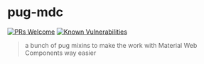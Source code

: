 # pug-mdc

[![PRs Welcome](https://img.shields.io/badge/PRs-welcome-brightgreen.svg)](http://makeapullrequest.com) [![Known Vulnerabilities](https://snyk.io/test/github/henriquehbr/pug-mdc/badge.svg)](https://snyk.io/test/github/henriquehbr/sowa)

> a bunch of pug mixins to make the work with Material Web Components way easier